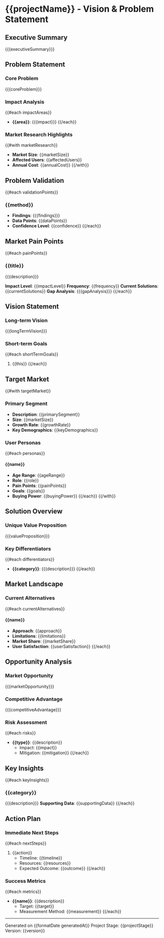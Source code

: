 # {{projectName}} - Vision & Problem Statement

## Executive Summary
{{{executiveSummary}}}

## Problem Statement
### Core Problem
{{{coreProblem}}}

### Impact Analysis
{{#each impactAreas}}
- **{{area}}**: {{{impact}}}
{{/each}}

### Market Research Highlights
{{#with marketResearch}}
- **Market Size**: {{marketSize}}
- **Affected Users**: {{affectedUsers}}
- **Annual Cost**: {{annualCost}}
{{/with}}

## Problem Validation
{{#each validationPoints}}
### {{method}}
- **Findings**: {{{findings}}}
- **Data Points**: {{dataPoints}}
- **Confidence Level**: {{confidence}}
{{/each}}

## Market Pain Points
{{#each painPoints}}
### {{title}}
{{{description}}}

**Impact Level**: {{impactLevel}}
**Frequency**: {{frequency}}
**Current Solutions**: {{currentSolutions}}
**Gap Analysis**: {{{gapAnalysis}}}
{{/each}}

## Vision Statement
### Long-term Vision
{{{longTermVision}}}

### Short-term Goals
{{#each shortTermGoals}}
1. {{this}}
{{/each}}

## Target Market
{{#with targetMarket}}
### Primary Segment
- **Description**: {{primarySegment}}
- **Size**: {{marketSize}}
- **Growth Rate**: {{growthRate}}
- **Key Demographics**: {{keyDemographics}}

### User Personas
{{#each personas}}
#### {{name}}
- **Age Range**: {{ageRange}}
- **Role**: {{role}}
- **Pain Points**: {{painPoints}}
- **Goals**: {{goals}}
- **Buying Power**: {{buyingPower}}
{{/each}}
{{/with}}

## Solution Overview
### Unique Value Proposition
{{{valueProposition}}}

### Key Differentiators
{{#each differentiators}}
- **{{category}}**: {{{description}}}
{{/each}}

## Market Landscape
### Current Alternatives
{{#each currentAlternatives}}
#### {{name}}
- **Approach**: {{approach}}
- **Limitations**: {{limitations}}
- **Market Share**: {{marketShare}}
- **User Satisfaction**: {{userSatisfaction}}
{{/each}}

## Opportunity Analysis
### Market Opportunity
{{{marketOpportunity}}}

### Competitive Advantage
{{{competitiveAdvantage}}}

### Risk Assessment
{{#each risks}}
- **{{type}}**: {{description}}
  - Impact: {{impact}}
  - Mitigation: {{mitigation}}
{{/each}}

## Key Insights
{{#each keyInsights}}
### {{category}}
{{{description}}}
**Supporting Data**: {{supportingData}}
{{/each}}

## Action Plan
### Immediate Next Steps
{{#each nextSteps}}
1. {{action}}
   - Timeline: {{timeline}}
   - Resources: {{resources}}
   - Expected Outcome: {{outcome}}
{{/each}}

### Success Metrics
{{#each metrics}}
- **{{name}}**: {{description}}
  - Target: {{target}}
  - Measurement Method: {{measurement}}
{{/each}}

---
Generated on {{formatDate generatedAt}}
Project Stage: {{projectStage}}
Version: {{version}} 